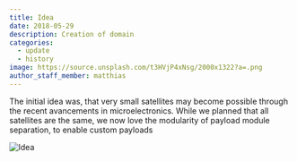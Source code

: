 ```yaml
---
title: Idea 
date: 2018-05-29
description: Creation of domain
categories:
  - update
  - history
image: https://source.unsplash.com/t3HVjP4xNsg/2000x1322?a=.png
author_staff_member: matthias
---
```


The initial idea was, that very small satellites may become possible through the recent avancements in microelectronics. 
While we planned that all satellites are the same, we now love the modularity of payload module separation, to enable custom payloads

![Idea](https://source.unsplash.com/LN_g3qA8ohg/1500x1000)


